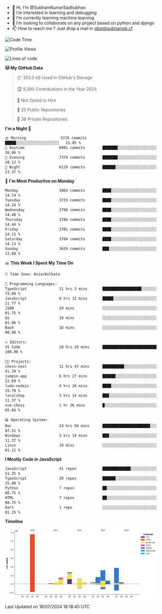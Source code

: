 - 👋 Hi, I’m @SubhamKumarSadhukhan
- 👀 I’m interested in learning and debugging
- 🌱 I’m currently learning machine learning
- 💞️ I’m looking to collaborate on any project based on python and django
- 📫 How to reach me ?
      Just drop a mail in idiot@subhamsk.cf

<!---
SubhamKumarSadhukhan/SubhamKumarSadhukhan is a ✨ special ✨ repository because its `README.md` (this file) appears on your GitHub profile.
You can click the Preview link to take a look at your changes.
--->


<!--START_SECTION:waka-->
![Code Time](http://img.shields.io/badge/Code%20Time-2%2C320%20hrs%2043%20mins-blue)

![Profile Views](http://img.shields.io/badge/Profile%20Views-1-blue)

![Lines of code](https://img.shields.io/badge/From%20Hello%20World%20I%27ve%20Written-2.8%20million%20lines%20of%20code-blue)

**🐱 My GitHub Data** 

> 📦 353.0 kB Used in GitHub's Storage 
 > 
> 🏆 9,390 Contributions in the Year 2024
 > 
> 🚫 Not Opted to Hire
 > 
> 📜 25 Public Repositories 
 > 
> 🔑 38 Private Repositories 
 > 
**I'm a Night 🦉** 

```text
🌞 Morning                5729 commits        █████░░░░░░░░░░░░░░░░░░░░   21.85 % 
🌆 Daytime                6991 commits        ███████░░░░░░░░░░░░░░░░░░   26.66 % 
🌃 Evening                7374 commits        ███████░░░░░░░░░░░░░░░░░░   28.12 % 
🌙 Night                  6129 commits        ██████░░░░░░░░░░░░░░░░░░░   23.37 % 
```
📅 **I'm Most Productive on Monday** 

```text
Monday                   3864 commits        ████░░░░░░░░░░░░░░░░░░░░░   14.74 % 
Tuesday                  3733 commits        ████░░░░░░░░░░░░░░░░░░░░░   14.24 % 
Wednesday                3796 commits        ████░░░░░░░░░░░░░░░░░░░░░   14.48 % 
Thursday                 3786 commits        ████░░░░░░░░░░░░░░░░░░░░░   14.44 % 
Friday                   3701 commits        ████░░░░░░░░░░░░░░░░░░░░░   14.11 % 
Saturday                 3704 commits        ████░░░░░░░░░░░░░░░░░░░░░   14.13 % 
Sunday                   3639 commits        ███░░░░░░░░░░░░░░░░░░░░░░   13.88 % 
```


📊 **This Week I Spent My Time On** 

```text
🕑︎ Time Zone: Asia/Kolkata

💬 Programming Languages: 
TypeScript               21 hrs 3 mins       ██████████████████░░░░░░░   73.89 % 
JavaScript               6 hrs 12 mins       █████░░░░░░░░░░░░░░░░░░░░   21.77 % 
JSON                     29 mins             ░░░░░░░░░░░░░░░░░░░░░░░░░   01.75 % 
Go                       18 mins             ░░░░░░░░░░░░░░░░░░░░░░░░░   01.06 % 
Bash                     16 mins             ░░░░░░░░░░░░░░░░░░░░░░░░░   00.98 % 

🔥 Editors: 
VS Code                  28 hrs 29 mins      █████████████████████████   100.00 % 

🐱‍💻 Projects: 
chess-nest               11 hrs 47 mins      ██████████░░░░░░░░░░░░░░░   41.39 % 
jumpin-app               6 hrs 27 mins       ██████░░░░░░░░░░░░░░░░░░░   22.69 % 
ludo-nodejs              4 hrs 28 mins       ████░░░░░░░░░░░░░░░░░░░░░   15.70 % 
localshop                3 hrs 14 mins       ███░░░░░░░░░░░░░░░░░░░░░░   11.37 % 
vue-chess                1 hr 36 mins        █░░░░░░░░░░░░░░░░░░░░░░░░   05.66 % 

💻 Operating System: 
Mac                      24 hrs 56 mins      ██████████████████████░░░   87.51 % 
Windows                  3 hrs 14 mins       ███░░░░░░░░░░░░░░░░░░░░░░   11.37 % 
Linux                    19 mins             ░░░░░░░░░░░░░░░░░░░░░░░░░   01.11 % 
```

**I Mostly Code in JavaScript** 

```text
JavaScript               41 repos            █████████████░░░░░░░░░░░░   51.25 % 
TypeScript               20 repos            ██████░░░░░░░░░░░░░░░░░░░   25.00 % 
Python                   7 repos             ██░░░░░░░░░░░░░░░░░░░░░░░   08.75 % 
HTML                     7 repos             ██░░░░░░░░░░░░░░░░░░░░░░░   08.75 % 
Dart                     1 repo              ░░░░░░░░░░░░░░░░░░░░░░░░░   01.25 % 
```



**Timeline**

![Lines of Code chart](https://raw.githubusercontent.com/SubhamKumarSadhukhan/SubhamKumarSadhukhan/main/assets/bar_graph.png)


 Last Updated on 18/07/2024 18:18:45 UTC
<!--END_SECTION:waka-->
